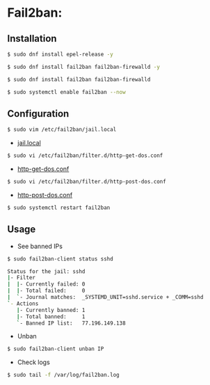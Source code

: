 # Fail2ban:

 ## Installation

```bash
$ sudo dnf install epel-release -y

$ sudo dnf install fail2ban fail2ban-firewalld -y

$ sudo dnf install fail2ban fail2ban-firewalld

$ sudo systemctl enable fail2ban --now
```

## Configuration

```bash
$ sudo vim /etc/fail2ban/jail.local
```

- [jail.local](/security/fail2ban/etc/fail2ban/jail.local)

```bash
$ sudo vi /etc/fail2ban/filter.d/http-get-dos.conf
```

- [http-get-dos.conf](/security/fail2ban/etc/fail2ban/filter.d/http-get-dos.conf)

```bash
$ sudo vi /etc/fail2ban/filter.d/http-post-dos.conf
```

- [http-post-dos.conf](/security/fail2ban/etc/fail2ban/filter.d/http-post-dos.conf)

```bash
$ sudo systemctl restart fail2ban
```

## Usage

- See banned IPs

```bash
$ sudo fail2ban-client status sshd

Status for the jail: sshd
|- Filter
|  |- Currently failed: 0
|  |- Total failed:     0
|  `- Journal matches:  _SYSTEMD_UNIT=sshd.service + _COMM=sshd
`- Actions
   |- Currently banned: 1
   |- Total banned:     1
   `- Banned IP list:   77.196.149.138
```

- Unban

```bash
$ sudo fail2ban-client unban IP
```

- Check logs

```bash
$ sudo tail -f /var/log/fail2ban.log
```
